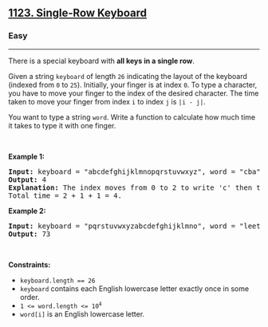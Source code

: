<h2><a href="https://leetcode.com/problems/single-row-keyboard">1123. Single-Row Keyboard</a></h2><h3>Easy</h3><hr><p>There is a special keyboard with <strong>all keys in a single row</strong>.</p>

<p>Given a string <code>keyboard</code> of length <code>26</code> indicating the layout of the keyboard (indexed from <code>0</code> to <code>25</code>). Initially, your finger is at index <code>0</code>. To type a character, you have to move your finger to the index of the desired character. The time taken to move your finger from index <code>i</code> to index <code>j</code> is <code>|i - j|</code>.</p>

<p>You want to type a string <code>word</code>. Write a function to calculate how much time it takes to type it with one finger.</p>

<p>&nbsp;</p>
<p><strong class="example">Example 1:</strong></p>

<pre>
<strong>Input:</strong> keyboard = &quot;abcdefghijklmnopqrstuvwxyz&quot;, word = &quot;cba&quot;
<strong>Output:</strong> 4
<strong>Explanation: </strong>The index moves from 0 to 2 to write &#39;c&#39; then to 1 to write &#39;b&#39; then to 0 again to write &#39;a&#39;.
Total time = 2 + 1 + 1 = 4. 
</pre>

<p><strong class="example">Example 2:</strong></p>

<pre>
<strong>Input:</strong> keyboard = &quot;pqrstuvwxyzabcdefghijklmno&quot;, word = &quot;leetcode&quot;
<strong>Output:</strong> 73
</pre>

<p>&nbsp;</p>
<p><strong>Constraints:</strong></p>

<ul>
	<li><code>keyboard.length == 26</code></li>
	<li><code>keyboard</code> contains each English lowercase letter exactly once in some order.</li>
	<li><code>1 &lt;= word.length &lt;= 10<sup>4</sup></code></li>
	<li><code>word[i]</code> is an English lowercase letter.</li>
</ul>
